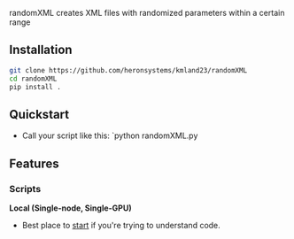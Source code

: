
randomXML creates XML files with randomized parameters within a certain range

## Installation
```bash
git clone https://github.com/heronsystems/kmland23/randomXML
cd randomXML
pip install .
```

## Quickstart
* Call your script like this: `python randomXML.py

## Features
### Scripts
**Local (Single-node, Single-GPU)**
* Best place to [start](randomMXL/randomMXL.py) if you're trying to understand code.



